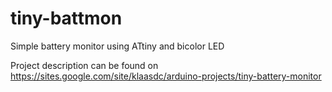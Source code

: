 tiny-battmon
============

Simple battery monitor using ATtiny and bicolor LED

Project description can be found on
https://sites.google.com/site/klaasdc/arduino-projects/tiny-battery-monitor
